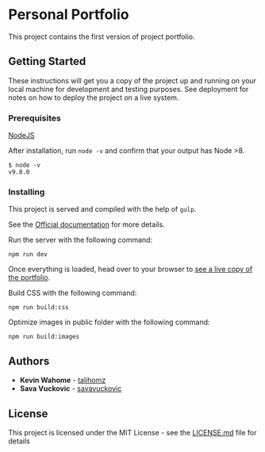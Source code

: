 # Personal Portfolio

This project contains the first version of project portfolio.


## Getting Started

These instructions will get you a copy of the project up and running on your local machine for development and testing purposes. See deployment for notes on how to deploy the project on a live system.


### Prerequisites

[NodeJS](https://nodejs.org/en/download/)

After installation, run `node -v` and confirm that your output has Node >8.
```
$ node -v
v9.8.0
```


### Installing

This project is served and compiled with the help of `gulp`. 

See the [Official documentation](https://gulpjs.com/) for more details.

Run the server with the following command:

```
npm run dev
```

Once everything is loaded, head over to your browser to [see a live copy of the portfolio](http://localhost:8000/).

Build CSS with the following command: 
```
npm run build:css
```

Optimize images in public folder with the following command: 
```
npm run build:images
```

## Authors

* **Kevin Wahome** - [talihomz](https://github.com/talihomz)
* **Sava Vuckovic** - [savavuckovic](https://github.com/savavuckovic)

## License

This project is licensed under the MIT License - see the [LICENSE.md](LICENSE.md) file for details
